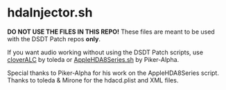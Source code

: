# hdaInjector.sh

**DO NOT USE THE FILES IN THIS REPO!** These files are meant to be used with the DSDT Patch repos **only**.

If you want audio working without using the DSDT Patch scripts, use [cloverALC](https://github.com/toleda/audio_CloverALC) by toleda or [AppleHDA8Series.sh](https://github.com/Piker-Alpha/AppleHDA8Series.sh) by Piker-Alpha.

Special thanks to Piker-Alpha for his work on the AppleHDA8Series script. Thanks to toleda & Mirone for the hdacd.plist and XML files.
